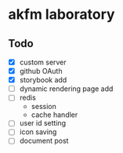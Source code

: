 # akfm laboratory

## Todo

- [x] custom server
- [x] github OAuth
- [x] storybook add
- [ ] dynamic rendering page add
- [ ] redis
  - session
  - cache handler
- [ ] user id setting
- [ ] icon saving
- [ ] document post
